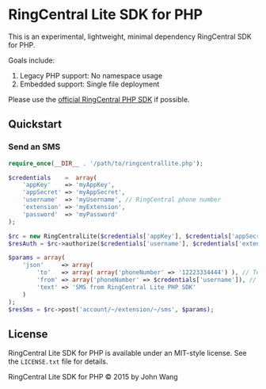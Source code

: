 RingCentral Lite SDK for PHP
============================

This is an experimental, lightweight, minimal dependency RingCentral SDK for PHP.

Goals include:

1. Legacy PHP support: No namespace usage
1. Embedded support: Single file deployment

Please use the [official RingCentral PHP SDK](https://github.com/ringcentral/ringcentral-php) if possible.

## Quickstart

### Send an SMS

```php
require_once(__DIR__ . '/path/to/ringcentrallite.php');

$credentials    =  array(
	'appKey'    => 'myAppKey',
	'appSecret' => 'myAppSecret',
	'username'  => 'myUsername', // RingCentral phone number
	'extension' => 'myExtension',
	'password'  => 'myPassword'
);

$rc = new RingCentralLite($credentials['appKey'], $credentials['appSecret'], RingCentralLite::RC_SERVER_SANDBOX);
$resAuth = $rc->authorize($credentials['username'], $credentials['extension'], $credentials['password']);

$params = array(
    'json'     => array(
        'to'   => array( array('phoneNumber' => '12223334444') ), // Text this number
        'from' => array('phoneNumber' => $credentials['username']), // From a valid RingCentral number
        'text' => 'SMS from RingCentral Lite PHP SDK'
    )
);
$resSms = $rc->post('account/~/extension/~/sms', $params);

```

## License

RingCentral Lite SDK for PHP is available under an MIT-style license. See the `LICENSE.txt` file for details.

RingCentral Lite SDK for PHP &copy; 2015 by John Wang